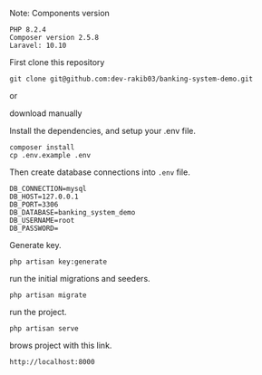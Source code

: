 Note: Components version
```
PHP 8.2.4
Composer version 2.5.8
Laravel: 10.10
```

First clone this repository
```
git clone git@github.com:dev-rakib03/banking-system-demo.git
```
or 

download manually

Install the dependencies, and setup your .env file.

```
composer install
cp .env.example .env
```

Then create database connections into ``` .env ``` file.

```
DB_CONNECTION=mysql
DB_HOST=127.0.0.1
DB_PORT=3306
DB_DATABASE=banking_system_demo
DB_USERNAME=root
DB_PASSWORD=
```
Generate key.
```
php artisan key:generate
```

run the initial migrations and seeders.
```
php artisan migrate
```

run the project.
```
php artisan serve
```
brows project with this link.
```
http://localhost:8000
```

